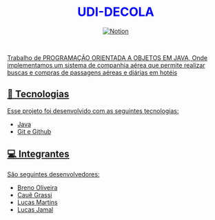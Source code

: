 
 <h1 align="center" style="color: #0000FF;">UDI-DECOLA</h1>

<p align="center">
  <a href="https://www.notion.so/UDI-DECOLA-d09d72e9922143b69ed9c501b13a7a26">
  <img alt="Notion" src="https://img.shields.io/badge/Notion-000000?style=for-the-badge&logo=notion&logoColor=white">
</p>
    
<br>
<p>   
Trabalho de <color =  #555555>PROGRAMAÇÃO ORIENTADA A OBJETOS EM JAVA</color>, Onde implementamos um sistema de companhia aérea que permite realizar buscas e compras de passagens aéreas e diárias em hotéis
</p>

## 🚀 Tecnologias

Esse projeto foi desenvolvido com as seguintes tecnologias:

- Java
- Git e Github

## 💻 Integrantes

São seguintes desenvolvedores:

- Breno Oliveira
- Cauê Grassi
- Lucas Martins
- Lucas Jamal
